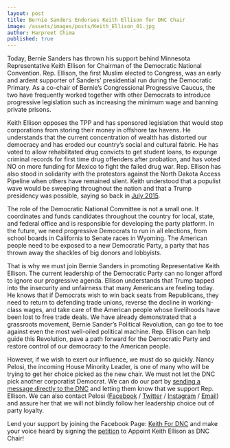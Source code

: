 ```yaml
---
layout: post
title: Bernie Sanders Endorses Keith Ellison for DNC Chair
image: /assets/images/posts/Keith_Ellison_01.jpg
author: Harpreet Chima
published: true
---
```

Today, Bernie Sanders has thrown his support behind Minnesota Representative Keith Ellison for Chairman of the Democratic National Convention. Rep. Ellison, the first Muslim elected to Congress, was an early and ardent supporter of Sanders’ presidential run during the Democratic Primary. As a co-chair of Bernie’s Congressional Progressive Caucus, the two have frequently worked together with other Democrats to introduce progressive legislation such as increasing the minimum wage and banning private prisons.

Keith Ellison opposes the TPP and has sponsored legislation that would stop corporations from storing their money in offshore tax havens. He understands that the current concentration of wealth has distorted our democracy and has eroded our country’s social and cultural fabric. He has voted to allow rehabilitated drug convicts to get student loans, to expunge criminal records for first time drug offenders after probation, and has voted NO on more funding for Mexico to fight the failed drug war. Rep. Ellison has also stood in solidarity with the protestors against the North Dakota Access Pipeline when others have remained silent. Keith understood that a populist wave would be sweeping throughout the nation and that a Trump presidency was possible, saying so back in [July 2015](https://www.youtube.com/watch?v=FHkPadFK34o).

The role of the Democratic National Committee is not a small one. It coordinates and funds candidates throughout the country for local, state, and federal office and is responsible for developing the party platform. In the future, we need progressive Democrats to run in all elections, from school boards in California to Senate races in Wyoming. The American people need to be exposed to a new Democratic Party, a party that has thrown away the shackles of big donors and lobbyists.

That is why we must join Bernie Sanders in promoting Representative Keith Ellison. The current leadership of the Democratic Party can no longer afford to ignore our progressive agenda. Ellison understands that Trump tapped into the insecurity and unfairness that many Americans are feeling today. He knows that if Democrats wish to win back seats from Republicans, they need to return to defending trade unions, reverse the decline in working-class wages, and take care of the American people whose livelihoods have been lost to free trade deals. We have already demonstrated that a grassroots movement, Bernie Sander’s Political Revolution, can go toe to toe against even the most well-oiled political machine. Rep. Ellison can help guide this Revolution, pave a path forward for the Democratic Party and restore control of our democracy to the American people.

However, if we wish to exert our influence, we must do so quickly. Nancy Pelosi, the incoming House Minority Leader, is one of many who will be trying to get her choice picked as the new chair. We must not let the DNC pick another corporatist Democrat. We can do our part by [sending a message directly to the DNC](http://my.democrats.org/page/s/contact-the-democrats) and letting them know that we support Rep. Ellison. We can also contact Pelosi ([Facebook](https://www.facebook.com/NancyPelosi) / [Twitter](https://twitter.com/nancypelosi) / [Instagram](https://www.instagram.com/nancypelosi/) / [Email](https://pelosi.house.gov/contact-me/email-me)) and assure her that we will not blindly follow her leadership choice out of party loyalty.

Lend your support by joining the Facebook Page: [Keith For DNC](https://www.facebook.com/KeithForDNC/) and make your voice heard by signing the [petition](http://pac.petitions.moveon.org/sign/appoint-keith-ellison?source=keithfordnc&fb_test=0) to Appoint Keith Ellison as DNC Chair! 
